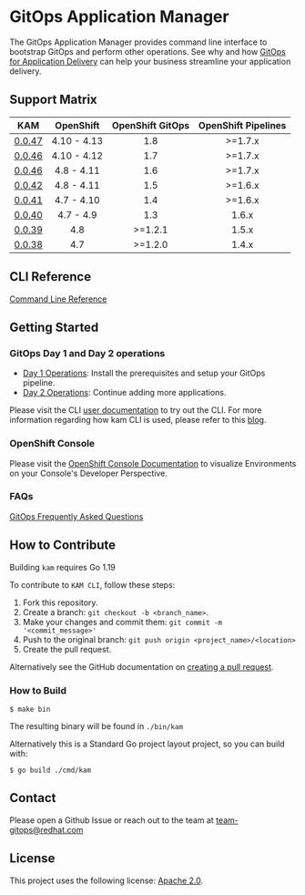 # GitOps Application Manager

The GitOps Application Manager provides command line interface to bootstrap GitOps and perform other operations. See why and how [GitOps for Application Delivery](./docs/README.md) can help your business streamline your application delivery.

## Support Matrix

|                                  KAM                                   |   OpenShift   | OpenShift GitOps | OpenShift Pipelines |
| :--------------------------------------------------------------------: | :-----------: | :--------------: | :-----------------: |
| [0.0.47](https://github.com/redhat-developer/kam/releases/tag/v0.0.47) |  4.10 - 4.13  |       1.8        |        >=1.7.x      |
| [0.0.46](https://github.com/redhat-developer/kam/releases/tag/v0.0.46) |  4.10 - 4.12  |       1.7        |        >=1.7.x      |
| [0.0.46](https://github.com/redhat-developer/kam/releases/tag/v0.0.46) |  4.8  - 4.11  |       1.6        |        >=1.7.x      |
| [0.0.42](https://github.com/redhat-developer/kam/releases/tag/v0.0.42) |  4.8  - 4.11  |       1.5        |        >=1.6.x      |
| [0.0.41](https://github.com/redhat-developer/kam/releases/tag/v0.0.41) |  4.7  - 4.10  |       1.4        |        >=1.6.x      |
| [0.0.40](https://github.com/redhat-developer/kam/releases/tag/v0.0.40) |  4.7  - 4.9   |       1.3        |        1.6.x        |
| [0.0.39](https://github.com/redhat-developer/kam/releases/tag/v0.0.39) |      4.8      |      >=1.2.1     |        1.5.x        |
| [0.0.38](https://github.com/redhat-developer/kam/releases/tag/v0.0.38) |      4.7      |      >=1.2.0     |        1.4.x        |


## CLI Reference

[Command Line Reference](./docs/commands/README.md)

## Getting Started

### GitOps Day 1 and Day 2 operations

- [Day 1 Operations](docs/journey/day1): Install the prerequisites and setup your GitOps pipeline.
- [Day 2 Operations](docs/journey/day2): Continue adding more applications.

Please visit the CLI [user documentation](./docs/README.md) to try out the CLI. For more information regarding how kam CLI is used, please refer to this [blog](https://developers.redhat.com/articles/2021/07/21/bootstrap-gitops-red-hat-openshift-pipelines-and-kam-cli).

### OpenShift Console

Please visit the [OpenShift Console Documentation](./docs/devconsole) to visualize Environments on your Console's Developer Perspective.

### FAQs

[GitOps Frequently Asked Questions](./docs/FAQ/GitopsFAQ.md)

## How to Contribute

Building `kam` requires Go 1.19

To contribute to `KAM CLI`, follow these steps:

1. Fork this repository.
2. Create a branch: `git checkout -b <branch_name>`.
3. Make your changes and commit them: `git commit -m '<commit_message>'`
4. Push to the original branch: `git push origin <project_name>/<location>`
5. Create the pull request.

Alternatively see the GitHub documentation on [creating a pull request](https://help.github.com/en/github/collaborating-with-issues-and-pull-requests/creating-a-pull-request).

### How to Build

```shell
$ make bin
```

The resulting binary will be found in `./bin/kam`

Alternatively this is a Standard Go project layout project, so you can build with:

```shell
$ go build ./cmd/kam
```

## Contact

Please open a Github Issue or reach out to the team at [team-gitops@redhat.com](mailto:team-gitops@redhat.com)

## License

This project uses the following license: [Apache 2.0](./LICENSE).
